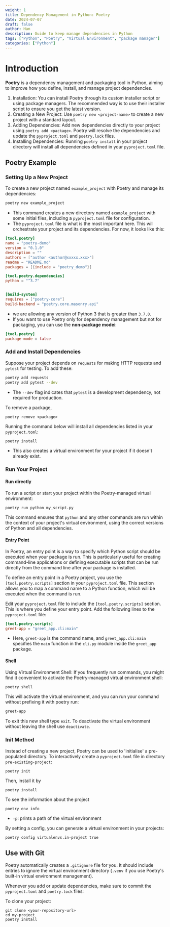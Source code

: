 ```yaml
---
weight: 1
title: Dependency Management in Python: Poetry
date: 2024-07-07
draft: false
author: Han
description: Guide to keep manage dependencies in Python 
tags: ["Python", "Poetry", "Virtual Environment", "package manager"]
categories: ["Python"]
---
```



# Introduction

**Poetry** is a dependency management and packaging tool in Python, aiming to improve how you define, install, and manage project dependencies.
1. Installation: You can install Poetry through its custom installer script or using package managers. The recommended way is to use their installer script to ensure you get the latest version.
2. Creating a New Project: Use `poetry new <project-name>` to create a new project with a standard layout.
3. Adding Dependencies: Add new dependencies directly to your project using `poetry add <package>`. Poetry will resolve the dependencies and update the `pyproject.toml` and `poetry.lock` files.
4. Installing Dependencies: Running `poetry install` in your project directory will install all dependencies defined in your `pyproject.toml` file.

## Poetry Example

### Setting Up a New Project

To create a new project named `example_project` with Poetry and manage its dependencies:
```bash
poetry new example_project
```
- This command creates a new directory named `example_project` with some initial files, including a `pyproject.toml` file for configuration. 
- The `pyproject.toml` file is what is the most important here. This will orchestrate your project and its dependencies. For now, it looks like this:

```toml
[tool.poetry]
name = "poetry-demo"
version = "0.1.0"
description = ""
authors = ["author <author@xxxxx.xxx>"]
readme = "README.md"
packages = [{include = "poetry_demo"}]

[tool.poetry.dependencies]
python = "^3.7"


[build-system]
requires = ["poetry-core"]
build-backend = "poetry.core.masonry.api"
```
- we are allowing any version of Python 3 that is greater than `3.7.0`.
- If you want to use Poetry only for dependency management but not for packaging, you can use the **non-package mode**i:

```toml
[tool.poetry]
package-mode = false
```
### Add and Install Dependencies
Suppose your project depends on `requests` for making HTTP requests and `pytest` for testing. To add these:
```bash
poetry add requests
poetry add pytest --dev
```
- The `--dev` flag indicates that `pytest` is a development dependency, not required for production.

To remove a package, 
```
poetry remove <package>
```

Running the command below will install all dependencies listed in your `pyproject.toml`:
```bash
poetry install
```
- This also creates a virtual environment for your project if it doesn't already exist.

### Run Your Project

#### Run directly
To run a script or start your project within the Poetry-managed virtual environment:
```bash
poetry run python my_script.py
```
This command ensures that `python` and any other commands are run within the context of your project's virtual environment, using the correct versions of Python and all dependencies.

#### Entry Point

In Poetry, an entry point is a way to specify which Python script should be executed when your package is run. This is particularly useful for creating command-line applications or defining executable scripts that can be run directly from the command line after your package is installed.

To define an entry point in a Poetry project, you use the `[tool.poetry.scripts]` section in your `pyproject.toml` file. This section allows you to map a command name to a Python function, which will be executed when the command is run.

Edit your `pyproject.toml` file to include the `[tool.poetry.scripts]` section. This is where you define your entry point. Add the following lines to the `pyproject.toml` file:

```toml
[tool.poetry.scripts]
greet-app = "greet_app.cli:main"
```
- Here, `greet-app` is the command name, and `greet_app.cli:main` specifies the `main` function in the `cli.py` module inside the `greet_app` package.

#### Shell

Using Virtual Environment Shell: If you frequently run commands, you might find it convenient to activate the Poetry-managed virtual environment shell:
```sh
poetry shell
```
This will activate the virtual environment, and you can run your command without prefixing it with poetry run:
```sh
greet-app 
```
To exit this new shell type `exit`. To deactivate the virtual environment without leaving the shell use `deactivate`.

### Init Method

Instead of creating a new project, Poetry can be used to 'initialise' a pre-populated directory. To interactively create a `pyproject.toml` file in directory `pre-existing-project`:
```
poetry init
```

Then, install it by
```
poetry install
```

To see the information about the project
```
poetry env info
```
- `-p`: prints a path of the virtual environment

By setting a config, you can generate a virtual environment in your projects:

```
poetry config virtualenvs.in-project true
```
   
## Use with Git
Poetry automatically creates a `.gitignore` file for you. It should include entries to ignore the virtual environment directory (`.venv` if you use Poetry's built-in virtual environment management).

Whenever you add or update dependencies, make sure to commit the `pyproject.toml` and `poetry.lock` files:

To clone your project:
```
git clone <your-repository-url>
cd my-project
poetry install
```
